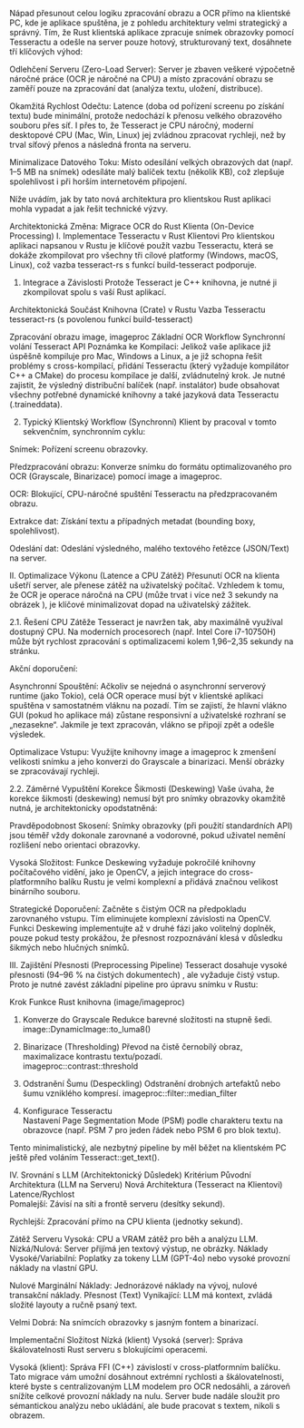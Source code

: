 Nápad přesunout celou logiku zpracování obrazu a OCR přímo na klientské PC, kde je aplikace spuštěna, je z pohledu architektury velmi strategický a správný. Tím, že Rust klientská aplikace zpracuje snímek obrazovky pomocí Tesseractu a odešle na server pouze hotový, strukturovaný text, dosáhnete tří klíčových výhod:

Odlehčení Serveru (Zero-Load Server): Server je zbaven veškeré výpočetně náročné práce (OCR je náročné na CPU) a místo zpracování obrazu se zaměří pouze na zpracování dat (analýza textu, uložení, distribuce).

Okamžitá Rychlost Odečtu: Latence (doba od pořízení screenu po získání textu) bude minimální, protože nedochází k přenosu velkého obrazového souboru přes síť. I přes to, že Tesseract je CPU náročný, moderní desktopové CPU (Mac, Win, Linux) jej zvládnou zpracovat rychleji, než by trval síťový přenos a následná fronta na serveru.

Minimalizace Datového Toku: Místo odesílání velkých obrazových dat (např. 1–5 MB na snímek) odesíláte malý balíček textu (několik KB), což zlepšuje spolehlivost i při horším internetovém připojení.

Níže uvádím, jak by tato nová architektura pro klientskou Rust aplikaci mohla vypadat a jak řešit technické výzvy.

Architektonická Změna: Migrace OCR do Rust Klienta (On-Device Processing)
I. Implementace Tesseractu v Rust Klientovi
Pro klientskou aplikaci napsanou v Rustu je klíčové použít vazbu Tesseractu, která se dokáže zkompilovat pro všechny tři cílové platformy (Windows, macOS, Linux), což vazba tesseract-rs s funkcí build-tesseract podporuje.

1. Integrace a Závislosti
Protože Tesseract je C++ knihovna, je nutné ji zkompilovat spolu s vaší Rust aplikací.

Architektonická Součást	Knihovna (Crate) v Rustu
Vazba Tesseractu	
tesseract-rs (s povolenou funkcí build-tesseract)    

Zpracování obrazu	image, imageproc
Základní OCR Workflow	Synchronní volání Tesseract API
Poznámka ke Kompilaci: Jelikož vaše aplikace již úspěšně kompiluje pro Mac, Windows a Linux, a je již schopna řešit problémy s cross-kompilací, přidání Tesseractu (který vyžaduje kompilátor C++ a CMake) do procesu kompilace je další, zvládnutelný krok. Je nutné zajistit, že výsledný distribuční balíček (např. instalátor) bude obsahovat všechny potřebné dynamické knihovny a také jazyková data Tesseractu (.traineddata).

2. Typický Klientský Workflow (Synchronní)
Klient by pracoval v tomto sekvenčním, synchronním cyklu:

Snímek: Pořízení screenu obrazovky.

Předzpracování obrazu: Konverze snímku do formátu optimalizovaného pro OCR (Grayscale, Binarizace) pomocí image a imageproc.

OCR: Blokující, CPU-náročné spuštění Tesseractu na předzpracovaném obrazu.

Extrakce dat: Získání textu a případných metadat (bounding boxy, spolehlivost).   

Odeslání dat: Odeslání výsledného, malého textového řetězce (JSON/Text) na server.

II. Optimalizace Výkonu (Latence a CPU Zátěž)
Přesunutí OCR na klienta ušetří server, ale přenese zátěž na uživatelský počítač. Vzhledem k tomu, že OCR je operace náročná na CPU (může trvat i více než 3 sekundy na obrázek ), je klíčové minimalizovat dopad na uživatelský zážitek.   

2.1. Řešení CPU Zátěže
Tesseract je navržen tak, aby maximálně využíval dostupný CPU. Na moderních procesorech (např. Intel Core i7-10750H) může být rychlost zpracování s optimalizacemi kolem 1,96–2,35 sekundy na stránku.   

Akční doporučení:

Asynchronní Spouštění: Ačkoliv se nejedná o asynchronní serverový runtime (jako Tokio), celá OCR operace musí být v klientské aplikaci spuštěna v samostatném vláknu na pozadí. Tím se zajistí, že hlavní vlákno GUI (pokud ho aplikace má) zůstane responsivní a uživatelské rozhraní se „nezasekne“. Jakmile je text zpracován, vlákno se připojí zpět a odešle výsledek.   

Optimalizace Vstupu: Využijte knihovny image a imageproc k zmenšení velikosti snímku a jeho konverzi do Grayscale a binarizaci. Menší obrázky se zpracovávají rychleji.   

2.2. Záměrné Vypuštění Korekce Šikmosti (Deskewing)
Vaše úvaha, že korekce šikmosti (deskewing) nemusí být pro snímky obrazovky okamžitě nutná, je architektonicky opodstatněná:

Pravděpodobnost Skosení: Snímky obrazovky (při použití standardních API) jsou téměř vždy dokonale zarovnané a vodorovné, pokud uživatel nemění rozlišení nebo orientaci obrazovky.

Vysoká Složitost: Funkce Deskewing vyžaduje pokročilé knihovny počítačového vidění, jako je OpenCV, a jejich integrace do cross-platformního balíku Rustu je velmi komplexní a přidává značnou velikost binárního souboru.   

Strategické Doporučení:
Začněte s čistým OCR na předpokladu zarovnaného vstupu. Tím eliminujete komplexní závislosti na OpenCV. Funkci Deskewing implementujte až v druhé fázi jako volitelný doplněk, pouze pokud testy prokážou, že přesnost rozpoznávání klesá v důsledku šikmých nebo hlučných snímků.   

III. Zajištění Přesnosti (Preprocessing Pipeline)
Tesseract dosahuje vysoké přesnosti (94–96 % na čistých dokumentech) , ale vyžaduje čistý vstup. Proto je nutné zavést základní pipeline pro úpravu snímku v Rustu:   

Krok	Funkce	Rust knihovna (image/imageproc)
1. Konverze do Grayscale	Redukce barevné složitosti na stupně šedi.	
image::DynamicImage::to_luma8()    

2. Binarizace (Thresholding)	Převod na čistě černobílý obraz, maximalizace kontrastu textu/pozadí.	
imageproc::contrast::threshold    

3. Odstranění Šumu (Despeckling)	Odstranění drobných artefaktů nebo šumu vzniklého kompresí.	
imageproc::filter::median_filter    

4. Konfigurace Tesseractu	
Nastavení Page Segmentation Mode (PSM) podle charakteru textu na obrazovce (např. PSM 7 pro jeden řádek nebo PSM 6 pro blok textu).   

Tento minimalistický, ale nezbytný pipeline by měl běžet na klientském PC ještě před voláním Tesseract::get_text().

IV. Srovnání s LLM (Architektonický Důsledek)
Kritérium	Původní Architektura (LLM na Serveru)	Nová Architektura (Tesseract na Klientovi)
Latence/Rychlost	
Pomalejší: Závisí na síti a frontě serveru (desítky sekund).   

Rychlejší: Zpracování přímo na CPU klienta (jednotky sekund).   

Zátěž Serveru	Vysoká: CPU a VRAM zátěž pro běh a analýzu LLM.	Nízká/Nulová: Server přijímá jen textový výstup, ne obrázky.
Náklady	
Vysoké/Variabilní: Poplatky za tokeny LLM (GPT-4o) nebo vysoké provozní náklady na vlastní GPU.   

Nulové Marginální Náklady: Jednorázové náklady na vývoj, nulové transakční náklady.
Přesnost (Text)	
Vynikající: LLM má kontext, zvládá složité layouty a ručně psaný text.   

Velmi Dobrá: Na snímcích obrazovky s jasným fontem a binarizací.   

Implementační Složitost	
Nízká (klient) Vysoká (server): Správa škálovatelnosti Rust serveru s blokujícími operacemi.   

Vysoká (klient): Správa FFI (C++) závislostí v cross-platformním balíčku.
Tato migrace vám umožní dosáhnout extrémní rychlosti a škálovatelnosti, které byste s centralizovaným LLM modelem pro OCR nedosáhli, a zároveň snížíte celkové provozní náklady na nulu. Server bude nadále sloužit pro sémantickou analýzu nebo ukládání, ale bude pracovat s textem, nikoli s obrazem.